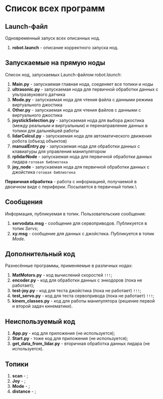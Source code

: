 # Список всех программ

## Launch-файл
Одновременный запуск всех описанных нод.
1. **robot.launch** - описание корректного запуска нод.

## Запускаемые на прямую ноды
Список нод, запускаемых Launch-файлом *robot.launch*:
1. **Main.py** - запускаемая главная нода, соеденяет все топики и ноды 
2. **ultrasonic.py** - запускаемая нода для первичной обработки данных с ультразвукового датчика 
3. **Mode.py** - запускаемая нода для чтения файла с данными режима виртуального джостика 
4. **Other.py** - запускаемая нода для чтения файлов с данными с виртуального джостика 
5. **joystickSelection.py** - запускаемая нода для выбора джостика (между реальным и виртуальным) и перенаправление данных в топики для дальнейшей работы 
8. **lidarColcul.py** - запускаемая нода для автоматического движения робота (объезд объектов)
9. **manualEntry.py** - запускаемая нода для обработки данных с клавиатуры для управления манипулятором
10. **rplidarNode** - запускаемая нода для первичной обработки данных лидара ```готовая библиотека```
11. **joy_node** - запускаемая нода для первичной обработки данных с джойстика ```готовая библиотека```

**Первичная обработка** - работа с информацией, получаемой в двоичном виде с периферии. Посылается в первичный топик.\

## Сообщения
Информация, публикуемая в топик. Пользовательские сообщения:
1. **servodata.msg** - сообщение для сервоприводов. Публикуется в топик *Servs*;
2. **xy.msg** - сообщение для данных с джойстика. Публикуется в топик *Mode*.

## Дополнительный код
Разнесённые программы, применяемые в различных нодах:
1. **MatMotors.py** - код вычислений скоростей ```!!!```;
2. **encoder.py** - код для обработки данных с энкодоров (пока не работает);
3. **test-joy.py** - код для теста джойстика (пока не работает) ```!!!```;
4. **test_servo.py** - код для теста сервопривода (пока не работает) ```!!!```;
5. **kinem_classes.py** - код для работы манипулятора (решение первой и второй задач кинематики).

## Неиспользуемый код
1. **App.py** - код для приложения (не используется);
2. **Start.py** - тоже код для приложения (не используется);
3. **get_data_from_lidar.py** - вторичная обработка данных лидара (не используется).


## Топики
1. **scan** - ;
2. **Joy** - ;
3. **Mode** - ;
4. **distance** - ;
